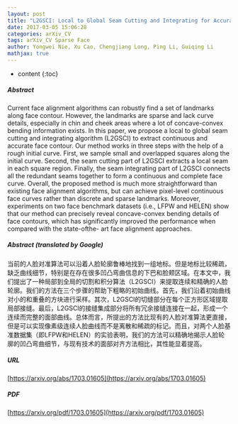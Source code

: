 ```yaml
---
layout: post
title: "L2GSCI: Local to Global Seam Cutting and Integrating for Accurate Face Contour Extraction"
date: 2017-03-05 15:06:28
categories: arXiv_CV
tags: arXiv_CV Sparse Face
author: Yongwei Nie, Xu Cao, Chengjiang Long, Ping Li, Guiqing Li
mathjax: true
---
```


* content
{:toc}

##### Abstract
Current face alignment algorithms can robustly find a set of landmarks along face contour. However, the landmarks are sparse and lack curve details, especially in chin and cheek areas where a lot of concave-convex bending information exists. In this paper, we propose a local to global seam cutting and integrating algorithm (L2GSCI) to extract continuous and accurate face contour. Our method works in three steps with the help of a rough initial curve. First, we sample small and overlapped squares along the initial curve. Second, the seam cutting part of L2GSCI extracts a local seam in each square region. Finally, the seam integrating part of L2GSCI connects all the redundant seams together to form a continuous and complete face curve. Overall, the proposed method is much more straightforward than existing face alignment algorithms, but can achieve pixel-level continuous face curves rather than discrete and sparse landmarks. Moreover, experiments on two face benchmark datasets (i.e., LFPW and HELEN) show that our method can precisely reveal concave-convex bending details of face contours, which has significantly improved the performance when compared with the state-ofthe- art face alignment approaches.

##### Abstract (translated by Google)
当前的人脸对准算法可以沿着人脸轮廓鲁棒地找到一组地标。但是地标比较稀疏，缺乏曲线细节，特别是在存在很多凹凸弯曲信息的下巴和脸颊区域。在本文中，我们提出了一种局部到全局的切割和积分算法（L2GSCI）来提取连续和精确的人脸轮廓。我们的方法在三个步骤的帮助下粗略的初始曲线。首先，我们沿着初始曲线对小的和重叠的方块进行采样。其次，L2GSCI的切缝部分在每个正方形区域提取局部接缝。最后，L2GSCI的接缝集成部分将所有冗余接缝连接在一起，形成一个连续而完整的面部曲线。总体而言，所提出的方法比现有的人脸对准算法更直接，但是可以实现像素级连续人脸曲线而不是离散和稀疏的标记。而且，对两个人脸基准数据集（即LFPW和HELEN）的实验表明，我们的方法可以精确地揭示人脸轮廓的凹凸弯曲细节，与现有技术的面部对齐方法相比，其性能显着提高。

##### URL
[https://arxiv.org/abs/1703.01605](https://arxiv.org/abs/1703.01605)

##### PDF
[https://arxiv.org/pdf/1703.01605](https://arxiv.org/pdf/1703.01605)

